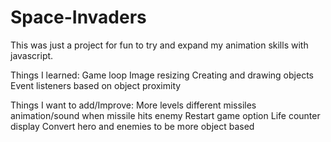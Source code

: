 # Space-Invaders
This was just a project for fun to try and expand my animation skills with javascript.

Things I learned:
Game loop
Image resizing
Creating and drawing objects
Event listeners based on object proximity

Things I want to add/Improve:
More levels
different missiles
animation/sound when missile hits enemy
Restart game option
Life counter display
Convert hero and enemies to be more object based
